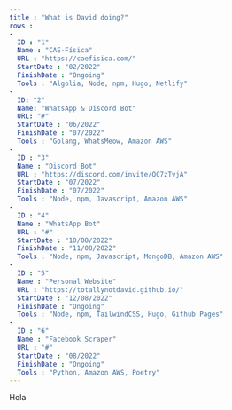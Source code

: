 ```yaml
---
title : "What is David doing?"
rows : 
-
  ID : "1"
  Name : "CAE-Física"
  URL : "https://caefisica.com/"
  StartDate : "02/2022"
  FinishDate : "Ongoing"
  Tools : "Algolia, Node, npm, Hugo, Netlify"
-
  ID: "2"
  Name: "WhatsApp & Discord Bot"
  URL: "#"
  StartDate : "06/2022"
  FinishDate : "07/2022"
  Tools : "Golang, WhatsMeow, Amazon AWS"
-
  ID : "3"
  Name : "Discord Bot"
  URL : "https://discord.com/invite/QC7zTvjA"
  StartDate : "07/2022"
  FinishDate : "07/2022"
  Tools : "Node, npm, Javascript, Amazon AWS"
-
  ID : "4"
  Name : "WhatsApp Bot"
  URL : "#"
  StartDate : "10/08/2022"
  FinishDate : "11/08/2022"
  Tools : "Node, npm, Javascript, MongoDB, Amazon AWS"
- 
  ID : "5"
  Name : "Personal Website"
  URL : "https://totallynotdavid.github.io/"
  StartDate : "12/08/2022"
  FinishDate : "Ongoing"
  Tools : "Node, npm, TailwindCSS, Hugo, Github Pages"
-
  ID : "6"
  Name : "Facebook Scraper"
  URL : "#"
  StartDate : "08/2022"
  FinishDate : "Ongoing"
  Tools : "Python, Amazon AWS, Poetry"
---
```


Hola